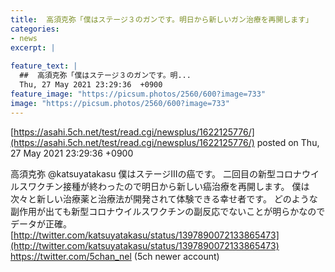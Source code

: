 ```yaml
---
title:  高須克弥「僕はステージ３のガンです。明日から新しいガン治療を再開します」  
categories:
- news
excerpt: |
  
feature_text: |
  ##  高須克弥「僕はステージ３のガンです。明...
  Thu, 27 May 2021 23:29:36  +0900
feature_image: "https://picsum.photos/2560/600?image=733"
image: "https://picsum.photos/2560/600?image=733"
---
```


[https://asahi.5ch.net/test/read.cgi/newsplus/1622125776/](https://asahi.5ch.net/test/read.cgi/newsplus/1622125776/)
posted on Thu, 27 May 2021 23:29:36  +0900

<!--more-->

高須克弥 @katsuyatakasu 僕はステージⅢの癌です。 二回目の新型コロナウイルスワクチン接種が終わったので明日から新しい癌治療を再開します。 僕は次々と新しい治療薬と治療法が開発されて体験できる幸せ者です。 どのような副作用が出ても新型コロナウイルスワクチンの副反応でないことが明らかなのでデータが正確。 [http://twitter.com/katsuyatakasu/status/1397890072133865473](http://twitter.com/katsuyatakasu/status/1397890072133865473) https://twitter.com/5chan_nel (5ch newer account)
